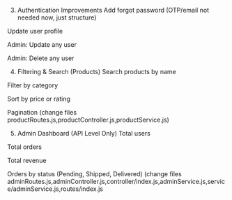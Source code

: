 3. Authentication Improvements
 Add forgot password (OTP/email not needed now, just structure)

 Update user profile

 Admin: Update any user

 Admin: Delete any user
 

4. Filtering & Search (Products)
 Search products by name

 Filter by category

 Sort by price or rating

 Pagination
 (change files productRoutes.js,productController.js,productService.js)

5. Admin Dashboard (API Level Only) 
 Total users

 Total orders

 Total revenue

 Orders by status (Pending, Shipped, Delivered)
(change files adminRoutes.js,adminController.js,controller/index.js,adminService.js,service/adminService.js,routes/index.js
